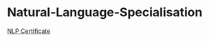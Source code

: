 # Natural-Language-Specialisation

<a href="Certificate.jpg">NLP Certificate</a>

<a href="Certificate.jpg"></a>
